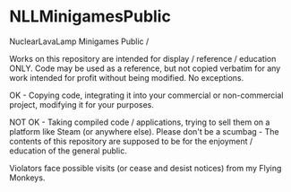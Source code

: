 # NLLMinigamesPublic
NuclearLavaLamp Minigames Public / 

Works on this repository are intended for display / reference / education ONLY. Code may be used as a reference, but not copied verbatim for any work intended for profit 
without being modified. No exceptions.

OK - Copying code, integrating it into your commercial or non-commercial project, modifying it for your purposes.

NOT OK - Taking compiled code / applications, trying to sell them on a platform like Steam (or anywhere else). Please don't be a scumbag - The contents of this repository are supposed to be for the enjoyment / education of the general public.

Violators face possible visits (or cease and desist notices) from my Flying Monkeys.
